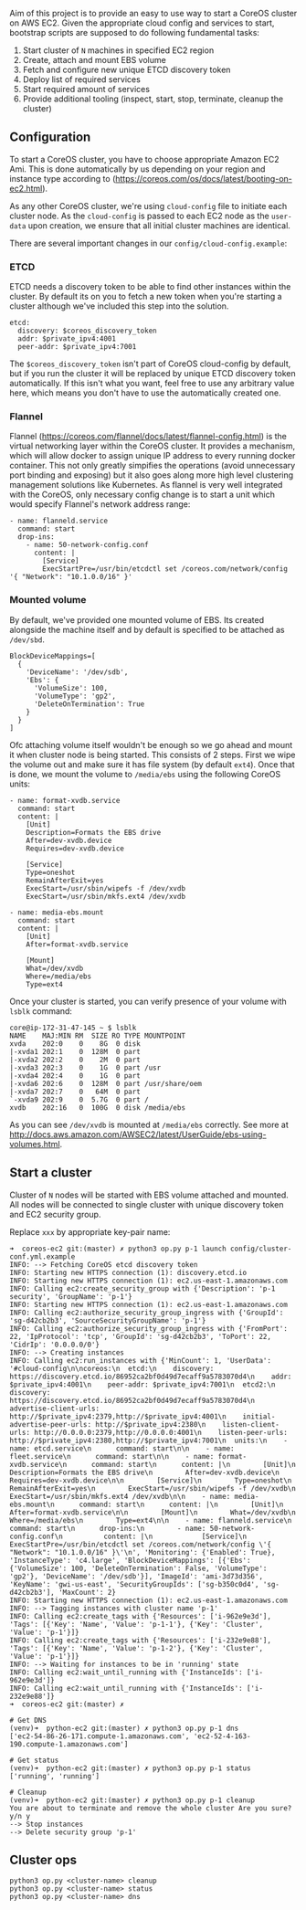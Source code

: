 Aim of this project is to provide an easy to use way to start a CoreOS cluster on AWS EC2. Given the
appropriate cloud config and services to start, bootstrap scripts are supposed to do following fundamental
tasks:

1. Start cluster of `N` machines in specified EC2 region
2. Create, attach and mount EBS volume
3. Fetch and configure new unique ETCD discovery token
4. Deploy list of required services
5. Start required amount of services 
6. Provide additional tooling (inspect, start, stop, terminate, cleanup the cluster)

## Configuration

To start a CoreOS cluster, you have to choose appropriate Amazon EC2 Ami. This is done automatically by us depending
on your region and instance type according to (https://coreos.com/os/docs/latest/booting-on-ec2.html).

As any other CoreOS cluster, we're using `cloud-config` file to initiate each cluster node. As the `cloud-config`
is passed to each EC2 node as the `user-data` upon creation, we ensure that all initial cluster machines are
identical.

There are several important changes in our `config/cloud-config.example`:

### ETCD

ETCD needs a discovery token to be able to find other instances within the cluster. By default its on you to fetch
a new token when you're starting a cluster although we've included this step into the solution.

    etcd:
      discovery: $coreos_discovery_token
      addr: $private_ipv4:4001
      peer-addr: $private_ipv4:7001

The `$coreos_discovery_token` isn't part of CoreOS cloud-config by default, but if you run the cluster it will be
replaced by unique ETCD discovery token automatically. If this isn't what you want, feel free to use any arbitrary
value here, which means you don't have to use the automatically created one.

### Flannel

Flannel (https://coreos.com/flannel/docs/latest/flannel-config.html) is the virtual networking layer within the CoreOS cluster. It provides a mechanism, which will allow
docker to assign unique IP address to every running docker container. This not only greatly simpifies the operations
(avoid unnecessary port binding and exposing) but it also goes along more high level clustering management
solutions like Kubernetes. As flannel is very well integrated with the CoreOS, only necessary config change is to
start a unit which would specify Flannel's network address range:

    - name: flanneld.service
      command: start
      drop-ins:
        - name: 50-network-config.conf
          content: |
            [Service]
            ExecStartPre=/usr/bin/etcdctl set /coreos.com/network/config '{ "Network": "10.1.0.0/16" }'

### Mounted volume

By default, we've provided one mounted volume of EBS. Its created alongside the machine itself and by default is
specified to be attached as `/dev/sbd`. 

    BlockDeviceMappings=[
      {
        'DeviceName': '/dev/sdb',
        'Ebs': {
          'VolumeSize': 100,
          'VolumeType': 'gp2',
          'DeleteOnTermination': True
        }
      }
    ]

Ofc attaching volume itself wouldn't be enough so we go ahead and mount
it when cluster node is being started. This consists of 2 steps. First we
wipe the volume out and make sure it has file system (by default `ext4`). Once
that is done, we mount the volume to `/media/ebs` using the following CoreOS
units:

    - name: format-xvdb.service
      command: start
      content: |
        [Unit]
        Description=Formats the EBS drive
        After=dev-xvdb.device
        Requires=dev-xvdb.device

        [Service]
        Type=oneshot
        RemainAfterExit=yes
        ExecStart=/usr/sbin/wipefs -f /dev/xvdb
        ExecStart=/usr/sbin/mkfs.ext4 /dev/xvdb

    - name: media-ebs.mount
      command: start
      content: |
        [Unit]
        After=format-xvdb.service

        [Mount]
        What=/dev/xvdb
        Where=/media/ebs
        Type=ext4

Once your cluster is started, you can verify presence of your volume with `lsblk` command:

    core@ip-172-31-47-145 ~ $ lsblk
    NAME    MAJ:MIN RM  SIZE RO TYPE MOUNTPOINT
    xvda    202:0    0    8G  0 disk
    |-xvda1 202:1    0  128M  0 part
    |-xvda2 202:2    0    2M  0 part
    |-xvda3 202:3    0    1G  0 part /usr
    |-xvda4 202:4    0    1G  0 part
    |-xvda6 202:6    0  128M  0 part /usr/share/oem
    |-xvda7 202:7    0   64M  0 part
    `-xvda9 202:9    0  5.7G  0 part /
    xvdb    202:16   0  100G  0 disk /media/ebs

As you can see `/dev/xvdb` is mounted at `/media/ebs` correctly. See more at http://docs.aws.amazon.com/AWSEC2/latest/UserGuide/ebs-using-volumes.html.

## Start a cluster

Cluster of `N` nodes will be started with EBS volume attached and mounted. All nodes will be connected to
single cluster with unique discovery token and EC2 security group.

Replace `xxx` by appropriate key-pair name:

    ➜  coreos-ec2 git:(master) ✗ python3 op.py p-1 launch config/cluster-conf.yml.example
    INFO: --> Fetching CoreOS etcd discovery token
    INFO: Starting new HTTPS connection (1): discovery.etcd.io
    INFO: Starting new HTTPS connection (1): ec2.us-east-1.amazonaws.com
    INFO: Calling ec2:create_security_group with {'Description': 'p-1 security', 'GroupName': 'p-1'}
    INFO: Starting new HTTPS connection (1): ec2.us-east-1.amazonaws.com
    INFO: Calling ec2:authorize_security_group_ingress with {'GroupId': 'sg-d42cb2b3', 'SourceSecurityGroupName': 'p-1'}
    INFO: Calling ec2:authorize_security_group_ingress with {'FromPort': 22, 'IpProtocol': 'tcp', 'GroupId': 'sg-d42cb2b3', 'ToPort': 22, 'CidrIp': '0.0.0.0/0'}
    INFO: --> Creating instances
    INFO: Calling ec2:run_instances with {'MinCount': 1, 'UserData': '#cloud-config\n\ncoreos:\n  etcd:\n    discovery: https://discovery.etcd.io/86952ca2bf0d49d7ecaff9a5783070d4\n    addr: $private_ipv4:4001\n    peer-addr: $private_ipv4:7001\n  etcd2:\n    discovery: https://discovery.etcd.io/86952ca2bf0d49d7ecaff9a5783070d4\n    advertise-client-urls: http://$private_ipv4:2379,http://$private_ipv4:4001\n    initial-advertise-peer-urls: http://$private_ipv4:2380\n    listen-client-urls: http://0.0.0.0:2379,http://0.0.0.0:4001\n    listen-peer-urls: http://$private_ipv4:2380,http://$private_ipv4:7001\n  units:\n    - name: etcd.service\n      command: start\n\n    - name: fleet.service\n      command: start\n\n    - name: format-xvdb.service\n      command: start\n      content: |\n        [Unit]\n        Description=Formats the EBS drive\n        After=dev-xvdb.device\n        Requires=dev-xvdb.device\n\n        [Service]\n        Type=oneshot\n        RemainAfterExit=yes\n        ExecStart=/usr/sbin/wipefs -f /dev/xvdb\n        ExecStart=/usr/sbin/mkfs.ext4 /dev/xvdb\n\n    - name: media-ebs.mount\n      command: start\n      content: |\n        [Unit]\n        After=format-xvdb.service\n\n        [Mount]\n        What=/dev/xvdb\n        Where=/media/ebs\n        Type=ext4\n\n    - name: flanneld.service\n      command: start\n      drop-ins:\n        - name: 50-network-config.conf\n          content: |\n            [Service]\n            ExecStartPre=/usr/bin/etcdctl set /coreos.com/network/config \'{ "Network": "10.1.0.0/16" }\'\n', 'Monitoring': {'Enabled': True}, 'InstanceType': 'c4.large', 'BlockDeviceMappings': [{'Ebs': {'VolumeSize': 100, 'DeleteOnTermination': False, 'VolumeType': 'gp2'}, 'DeviceName': '/dev/sdb'}], 'ImageId': 'ami-3d73d356', 'KeyName': 'gwi-us-east', 'SecurityGroupIds': ['sg-b350c0d4', 'sg-d42cb2b3'], 'MaxCount': 2}
    INFO: Starting new HTTPS connection (1): ec2.us-east-1.amazonaws.com
    INFO: --> Tagging instances with cluster name 'p-1'
    INFO: Calling ec2:create_tags with {'Resources': ['i-962e9e3d'], 'Tags': [{'Key': 'Name', 'Value': 'p-1-1'}, {'Key': 'Cluster', 'Value': 'p-1'}]}
    INFO: Calling ec2:create_tags with {'Resources': ['i-232e9e88'], 'Tags': [{'Key': 'Name', 'Value': 'p-1-2'}, {'Key': 'Cluster', 'Value': 'p-1'}]}
    INFO: --> Waiting for instances to be in 'running' state
    INFO: Calling ec2:wait_until_running with {'InstanceIds': ['i-962e9e3d']}
    INFO: Calling ec2:wait_until_running with {'InstanceIds': ['i-232e9e88']}
    ➜  coreos-ec2 git:(master) ✗

    # Get DNS
    (venv)➜  python-ec2 git:(master) ✗ python3 op.py p-1 dns
    ['ec2-54-86-26-171.compute-1.amazonaws.com', 'ec2-52-4-163-190.compute-1.amazonaws.com']

    # Get status
    (venv)➜  python-ec2 git:(master) ✗ python3 op.py p-1 status
    ['running', 'running']

    # Cleanup
    (venv)➜  python-ec2 git:(master) ✗ python3 op.py p-1 cleanup
    You are about to terminate and remove the whole cluster Are you sure? y/n y
    --> Stop instances
    --> Delete security group 'p-1'

## Cluster ops 

    python3 op.py <cluster-name> cleanup
    python3 op.py <cluster-name> status
    python3 op.py <cluster-name> dns
